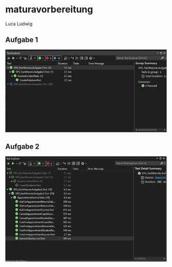 # maturavorbereitung
Luca Ludwig

## Aufgabe 1
![A1](Screenshots/1.PNG)

## Aufgabe 2
![A2](Screenshots/2.PNG)